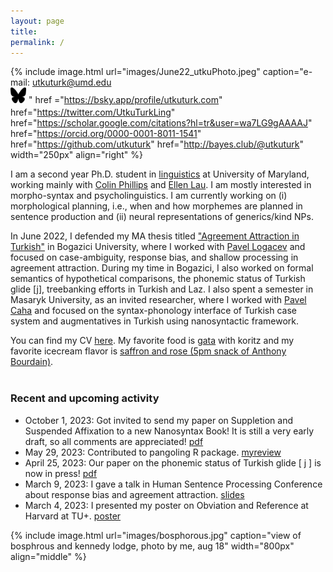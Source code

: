 ```yaml
---
layout: page
title:
permalink: /
---
```

<!-- change font color -->

<link rel="stylesheet" href="/css/fontawesome/css/all.css" >
<link rel="stylesheet" href="css/academicons/css/academicons.min.css"/>

{%
  include image.html
  url="images/June22_utkuPhoto.jpeg"
  caption="e-mail: utkuturk@umd.edu<br><a href='https://bsky.app/profile/utkuturk.com'><img src = "/images/bsky.svg" width='25' height='25' alt="bsky"/></a> <a href='https://twitter.com/UtkuTurkLing'><i class='fa-brands fa-twitter' style='font-size:24px'></i></a> <a href='https://scholar.google.com/citations?hl=tr&user=wa7LG9gAAAAJ'><i class='ai ai-google-scholar ai-3x' style='font-size:24px'></i></a> <a href='https://orcid.org/0000-0001-8011-1541'><i class='ai ai-orcid ai-3x' style='font-size:24px'></i></a> <a href='https://github.com/utkuturk'><i class='fab fa-github' style='font-size:24px'></i></a> <a href='http://bayes.club/@utkuturk'><i class='fa-brands fa-mastodon' style='font-size:24px'></i></a>"
  href ="https://bsky.app/profile/utkuturk.com"
  href="https://twitter.com/UtkuTurkLing"
  href="https://scholar.google.com/citations?hl=tr&user=wa7LG9gAAAAJ"
  href="https://orcid.org/0000-0001-8011-1541"
  href="https://github.com/utkuturk"
  href="http://bayes.club/@utkuturk"
  width="250px"
  align="right"
%}

I am a second year Ph.D. student in [linguistics][umdling] at University of Maryland, working mainly with [Colin Phillips][colin] and [Ellen Lau][ellen]. I am mostly interested in morpho-syntax and psycholinguistics. I am currently working on (i) morphological planning, i.e., when and how morphemes are planned in sentence production and (ii) neural representations of generics/kind NPs.

<!-- I am especially interested in why morpho-syntactic manipulations have irregular effects in various languages. -->

In June 2022, I defended my MA thesis titled ["Agreement Attraction in Turkish"][thesis] in Bogazici University, where I worked with [Pavel Logacev][pavel] and focused on case-ambiguity, response bias, and shallow processing in agreement attraction. During my time in Bogazici, I also worked on formal semantics of hypothetical comparisons, the phonemic status of Turkish glide [j], treebanking efforts in Turkish and Laz. I also spent a semester in Masaryk University, as an invited researcher, where I worked with [Pavel Caha][caha] and focused on the syntax-phonology interface of Turkish case system and augmentatives in Turkish using nanosyntactic framework.


You can find my CV [here][cv]. My favorite food is [gata][gata] with koritz and my favorite icecream flavor is [saffron and rose (5pm snack of Anthony Bourdain)][rose].
<br><br>



<!--

### Topics that are close to my heart
- shallow processing in agreement attraction,
- response bias estimation,
- case-driven local ambiguity in agreement attraction,
- semantics of [hypothetical comparisons][hc],
- morphosyntax of augmentatives,<!-- [augmentatives][aug],
- syntax-phonology interface of Turkish cases, <!--[Turkish cases][case],
- influence of vowel harmony on suspended affixation, <!--[suspended affixation][sa],
- the phonemic status of ["glide" [ j ]][glide],
- formation of Turkish and Laz treebanks, <!--[Turkish and Laz treebanks][trlazud],
- language contact between Greek and Turkish. [Greek and Turkish][grtr] in Asia Minor.

-->


### Recent and upcoming activity
- October 1, 2023: Got invited to send my paper on Suppletion and Suspended Affixation to a new Nanosyntax Book! It is still a very early draft, so all comments are appreciated! [pdf](files/pdfs/SA.pdf)
- May 29, 2023: Contributed to pangoling R package. [myreview](https://github.com/ropensci/software-review/issues/575#issuecomment-1566746683)
- April 25, 2023: Our paper on the phonemic status of Turkish glide [ j ] is now in press! [pdf](files/pdfs/CanalisEtAl2023.pdf)
- March 9, 2023: I gave a talk in Human Sentence Processing Conference about response bias and agreement attraction. [slides](files/slides/hsp2023.pdf)
- March 4, 2023: I presented my poster on Obviation and Reference at Harvard at TU+. [poster](files/slides/tuplus2023.pdf)

{% include image.html url="images/bosphorous.jpg" caption="view of bosphrous and kennedy lodge, photo by me, aug 18" width="800px" align="middle" %}

<!--
In my freetime, I usually play games on [Steam][steam] or take amateur [photographs][flickr]. My favorite food is [gata][gata] with koritz and my favorite icecream flavor is [saffron and rose][rose]. -->



  [cal]:   https://www.artstation.com/kaosperver
  [thesis]: ma/
  [glide]:  2022/130/glide.html
  [sa]:     research/sa/
  [case]:   research/case/
  [aug]:    research/aug/
  [hc]:     2022/130/as-if.html
  [trlazud]: research/trlazud/
  [grtr]:   research/grtr/
  [deepl]:  research/deepl/
  [taship]: teaching.md
  [dept]:   https://linguistics.boun.edu.tr
  [umdling]: https://linguistics.umd.edu/
  [langsci]: http://languagescience.umd.edu
  [ellen]: https://ellenlau.net/
  [uni]:    http://www.boun.edu.tr
  [pavel]:  https://twitter.com/pavellogacev?lang=en
  [colin]:  https://www.colinphillips.net/
  [gata]:   https://en.wikipedia.org/wiki/Gata_(food)
  [rose]:   https://explorepartsunknown.com/koreatown-la/koreatown-perfect-day/
  [steam]:  https://steamcommunity.com/id/lecagot
  [flickr]: https://flickr.com/photos/97029582@N03/albums
  [caha]:   https://www.muni.cz/en/people/53172-pavel-caha/cv
  [mas]:    https://www.muni.cz/en
  [ud]:     https://www.universaldependencies.org
  [cv]:     files/cv.pdf
  [manu]:   https://github.com/utkuturk/tr_bias/blob/master/paper/draft/manuscript.pdf
  [o]:      https://en.wikipedia.org/wiki/Gender_neutrality_in_genderless_languages#Turkish
  [twitter]:https://www.twitter.com/utkuturkling
  [tfj]:    https://translateforjustice.com/
  [gezi]:   https://en.wikipedia.org/wiki/Gezi_Park_protests


<!--

- 🌱 <span style="text-decoration: underline">learning</span>
  - *stan & multinomial processing trees*
  - *horseshoe priors and sparsity*<br><br>


**utkuturk/utkuturk** is a ✨ _special_ ✨ repository because its `README.md` (this file) appears on your GitHub profile.

Here are some ideas to get you started:

- 🔭 I’m currently working on ...
- 🌱 I’m currently learning ...
- 👯 I’m looking to collaborate on ...
- 🤔 I’m looking for help with ...
- 💬 Ask me about ...
- 📫 How to reach me: ...
- 😄 Pronouns: ...
- ⚡ Fun fact: ...
-->

